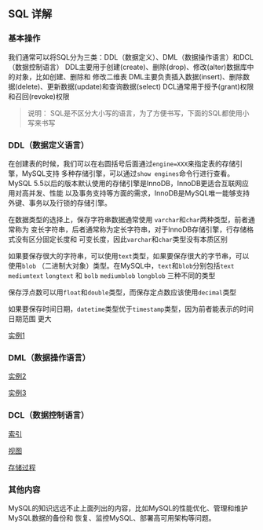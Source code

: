 
## SQL 详解

### 基本操作
我们通常可以将SQL分为三类：DDL（数据定义）、DML（数据操作语言）和DCL（数据控制语言）
DDL主要用于创建(create)、删除(drop)、修改(alter)数据库中的对象，比如创建、删除和
修改二维表
DML主要负责插入数据(insert)、删除数据(delete)、更新数据(update)和查询数据(select)
DCL通常用于授予(grant)权限和召回(revoke)权限

> 说明：
> SQL是不区分大小写的语言，为了方便书写，下面的SQL都使用小写来书写
>

### DDL（数据定义语言）

在创建表的时候，我们可以在右圆括号后面通过`engine=XXX`来指定表的存储引擎，MySQL支持
多种存储引擎，可以通过`show engines`命令行进行查看。
MySQL 5.5以后的版本默认使用的存储引擎是InnoDB，InnoDB更适合互联网应用对高并发、性能
以及事务支持等方面的需求，InnoDB是MySQL唯一能够支持外键、事务以及行锁的存储引擎。

在数据类型的选择上，保存字符串数据通常使用 `varchar`和`char`两种类型，前者通常称为
变长字符串，后者通常称为定长字符串，对于InnoDB存储引擎，行存储格式没有区分固定长度和
可变长度，因此`varchar`和`char`类型没有本质区别

如果要保存很大的字符串，可以使用`text`类型，如果要保存很大的字节串，可以使用`blob`
（二进制大对象）类型。在MySQL中，`text`和`blob`分别包括`text` `mediumtext`
`longtext` 和 `bolb` `mediumblob` `longblob` 三种不同的类型

保存浮点数可以用`float`和`double`类型，而保存定点数应该使用`decimal`类型

如果要保存时间日期，`datetime`类型优于`timestamp`类型，因为前者能表示的时间日期范围
更大

[实例1](./ta.sql)

### DML（数据操作语言）

[实例2](./tb.sql)

[实例3](./tc.sql)

### DCL（数据控制语言）


[索引]()

[视图]()

[存储过程]()

### 其他内容

MySQL的知识远远不止上面列出的内容，比如MySQL的性能优化、管理和维护MySQL数据的备份和
恢复、监控MySQL、部署高可用架构等问题。





